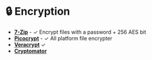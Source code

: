 # 🔒 Encryption

- [**7-Zip**](https://7-zip.org) - ✓ Encrypt files with a password + 256 AES bit
- [**Picocrypt**](https://github.com/HACKERALERT/Picocrypt) - ✓ All platform file encrypter
- [**Veracrypt**](https://veracrypt.fr) ✓
- [**Cryptomator**](https://cryptomator.org)
